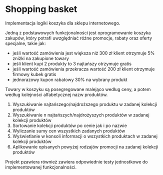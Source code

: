 # Shopping basket
Implementacja logiki koszyka dla sklepu internetowego.

Jedną z podstawowych funkcjonalności jest oprogramowanie koszyka zakupów, 
który potrafi uwzględniać różne promocje, rabaty oraz oferty specjalne, takie jak:
- jeśli wartość zamówienia jest większa niż 300 zł klient otrzymuje 5% zniżki na zakupione towary
- jeśli klient kupi 2 produkty to 3 najtańszy otrzymuje gratis
- jeśli wartość zamówienia przekracza wartość 200 zł klient otrzymuje firmowy kubek gratis
- jednorazowy kupon rabatowy 30% na wybrany produkt

Towary w koszyku są posegregowane malejąco według ceny, 
a potem według kolejności alfabetycznej nazw produktów.

1. Wyszukiwanie najtańszego/najdroższego produktu w zadanej kolekcji produktów
2. Wyszukiwanie n najtańszych/najdrożyszych produktów w zadanej kolekcji produktów
3. Sortowanie kolekcji produktów po cenie jak i po nazwie
4. Wyliczanie sumy cen wszystkich zadanych produktów
5. Wyświetlanie w konsoli informacji o wszystkich produktach w zadanej kolekcji produktów
6. Aplikowanie opisanych powyżej rodzajów promocji na zadanej kolekcji produktów

Projekt pzawiera również zawiera odpowiednie testy jednostkowe do implementowanej funkcjonalności.
